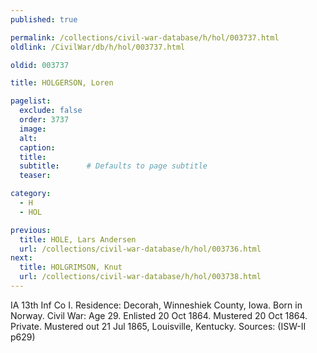 ```yaml
---
published: true

permalink: /collections/civil-war-database/h/hol/003737.html
oldlink: /CivilWar/db/h/hol/003737.html

oldid: 003737

title: HOLGERSON, Loren

pagelist:
  exclude: false
  order: 3737
  image: 
  alt:
  caption:
  title:
  subtitle:      # Defaults to page subtitle
  teaser:

category: 
  - H 
  - HOL

previous:
  title: HOLE, Lars Andersen
  url: /collections/civil-war-database/h/hol/003736.html  
next:
  title: HOLGRIMSON, Knut
  url: /collections/civil-war-database/h/hol/003738.html   
---
```

IA 13th Inf Co I. Residence: Decorah, Winneshiek County, Iowa. Born in Norway. Civil War: Age 29. Enlisted 20 Oct 1864. Mustered 20 Oct 1864. Private. Mustered out 21 Jul 1865, Louisville, Kentucky. Sources: (ISW-II p629)